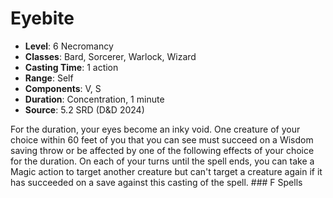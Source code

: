# Eyebite

- **Level**: 6 Necromancy
- **Classes**: Bard, Sorcerer, Warlock, Wizard
- **Casting Time**: 1 action
- **Range**: Self
- **Components**: V, S
- **Duration**: Concentration, 1 minute
- **Source**: 5.2 SRD (D&D 2024)

For the duration, your eyes become an inky void. One creature of your choice within 60 feet of you that you can see must succeed on a Wisdom saving throw or be affected by one of the following effects of your choice for the duration. On each of your turns until the spell ends, you can take a Magic action to target another creature but can't target a creature again if it has succeeded on a save against this casting of the spell. ### F Spells

